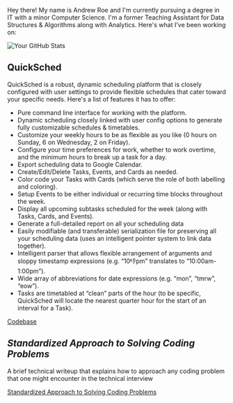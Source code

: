 Hey there! My name is Andrew Roe and I'm currently pursuing a degree in IT with a minor Computer Science. I'm a former Teaching Assistant for Data Structures & Algorithms along with Analytics. Here's what I've been working on:

![Your GitHub Stats](https://github-readme-stats.vercel.app/api?username=AndrewRoe34&show_icons=true&theme=radical)

## QuickSched

QuickSched is a robust, dynamic scheduling platform that is closely configured with user settings to provide flexible schedules that cater toward your specific needs. Here's a list of features it has to offer:
* Pure command line interface for working with the platform.
*	Dynamic scheduling closely linked with user config options to generate fully customizable schedules & timetables.
*	Customize your weekly hours to be as flexible as you like (0 hours on Sunday, 6 on Wednesday, 2 on Friday).
*	Configure your time preferences for work, whether to work overtime, and the minimum hours to break up a task for a day.
*	Export scheduling data to Google Calendar.
*	Create/Edit/Delete Tasks, Events, and Cards as needed.
*	Color code your Tasks with Cards (which serve the role of both labelling and coloring).
*	Setup Events to be either individual or recurring time blocks throughout the week.
*	Display all upcoming subtasks scheduled for the week (along with Tasks, Cards, and Events).
*	Generate a full-detailed report on all your scheduling data
*	Easily modifiable (and transferable) serialization file for preserving all your scheduling data (uses an intelligent pointer system to link data together).
*	Intelligent parser that allows flexible arrangement of arguments and sloppy timestamp expressions (e.g. “10:-1:pm” translates to “10:00am-1:00pm”).
*	Wide array of abbreviations for date expressions (e.g. “mon”, “tmrw”, “eow”).
*	Tasks are timetabled at “clean” parts of the hour (to be specific, QuickSched will locate the nearest quarter hour for the start of an interval for a Task).


[Codebase](https://github.com/AndrewRoe34/quick-sched)

## *Standardized Approach to Solving Coding Problems*

A brief technical writeup that explains how to approach any coding problem that one might encounter in the technical interview

[Standardized Approach to Solving Coding Problems](https://github.com/AndrewRoe34/standardized-code-solving/blob/main/A%20Standardized%20Approach%20to%20Solving%20Coding%20Problems.pdf)

